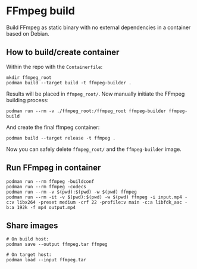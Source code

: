 # FFmpeg build

Build FFmpeg as static binary with no external dependencies in a container based on Debian.

## How to build/create container

Within the repo with the `Containerfile`:

    mkdir ffmpeg_root
    podman build --target build -t ffmpeg-builder .
    
Results will be placed in `ffmpeg_root/`. Now manually initiate the
FFmpeg building process:

    podman run --rm -v ./ffmpeg_root:/ffmpeg_root ffmpeg-builder ffmpeg-build
    
And create the final ffmpeg container:
    
    podman build --target release -t ffmpeg .
    
Now you can safely delete `ffmpeg_root/` and the `ffmpeg-builder` image.

## Run FFmpeg in container

    podman run --rm ffmpeg -buildconf
    podman run --rm ffmpeg -codecs
    podman run --rm -v $(pwd):$(pwd) -w $(pwd) ffmpeg
    podman run --rm -it -v $(pwd):$(pwd) -w $(pwd) ffmpeg -i input.mp4 -c:v libx264 -preset medium -crf 22 -profile:v main -c:a libfdk_aac -b:a 192k -f mp4 output.mp4

## Share images

    # On build host:
    podman save --output ffmpeg.tar ffmpeg

    # On target host:
    podman load --input ffmpeg.tar
